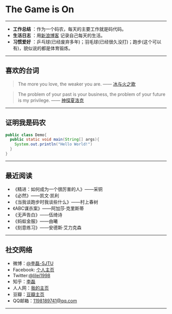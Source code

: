 #  The Game is On

----------------------------------

- **工作总结** ：作为一个码农，每天的主要工作就是码代码。
- **生活日志** ：用[新浪博客](http://blog.sina.com.cn/lilei1998) 记录自己每天的生活。
- **习惯爱好** ：乒乓球(已经废弃多年)；羽毛球(已经很久没打)；跑步(这个可以有)，貌似说的都是体育锻炼。

-----------------------------

## 喜欢的台词

> The more you love, the weaker you are.     —— [冰与火之歌](http://asoiaf.huiji.wiki/wiki/)

> The problem of your past is your business, the problem of your future is my privilege.	—— [神探夏洛克](http://www.sherlock-holmes.co.uk/)

---------------------------

## 证明我是码农
``` java
public class Demo{
  public static void main(String[] args){
    System.out.println("Hello World!")
  }
}
```

-----------


## 最近阅读

* 《精进：如何成为一个很厉害的人》——采铜
* 《必然》——凯文·凯利
* 《当我谈跑步时我谈些什么》——村上春树
* 《ABC谋杀案》——阿加莎·克里斯蒂
* 《无声告白》——伍绮诗
* 《蚂蚁金服》——由曦
* 《刻意练习》——安德斯·艾力克森

-----------------------------
## 社交网络
- 微博：[@李磊-SJTU](http://weibo.com/lingtiandipan)
- Facebook: [个人主页](https://www.facebook.com/lilei11981)
- Twitter:[@lilei1998](https://twitter.com/lilei1998)
- 知乎：[李磊](https://www.zhihu.com/people/li-lei-10-26)
- 人人网：[我的主页](http://www.renren.com/357981768/profile)
- 豆瓣：[豆瓣主页](https://www.douban.com/people/lilei1998/)
- QQ邮箱：<1198189741@qq.com>

---------------------------


